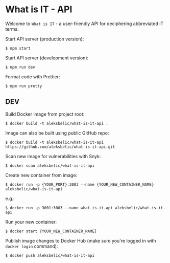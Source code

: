 # What is IT - API

Welcome to `What is IT` - a user-friendly API for deciphering abbreviated IT terms.

Start API server (production version):

```
$ npm start
```

Start API server (development version):

```
$ npm run dev
```

Format code with Prettier:

```
$ npm run pretty
```

## DEV

Build Docker image from project root:

```
$ docker build -t aleksbelic/what-is-it-api .
```

Image can also be built using public GitHub repo:

```
$ docker build -t aleksbelic/what-is-it-api https://github.com/aleksbelic/what-is-it-api.git
```

Scan new image for vulnerabilities with Snyk:

```
$ docker scan aleksbelic/what-is-it-api
```

Create new container from image:

```
$ docker run -p {YOUR_PORT}:3003 --name {YOUR_NEW_CONTAINER_NAME} aleksbelic/what-is-it-api
```

e.g.:

```
$ docker run -p 3001:3003 --name what-is-it-api aleksbelic/what-is-it-api
```

Run your new container:

```
$ docker start {YOUR_NEW_CONTAINER_NAME}
```

Publish image changes to Docker Hub (make sure you're logged in with `docker login` command):

```
$ docker push aleksbelic/what-is-it-api
```
